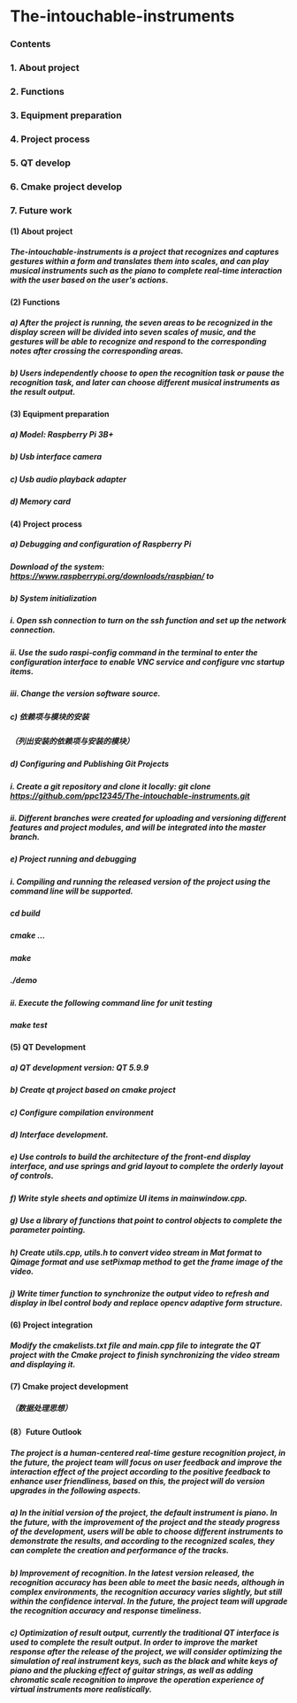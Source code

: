 # The-intouchable-instruments

### Contents
###  1. About project
###  2. Functions
###  3. Equipment preparation
###  4. Project process
###  5. QT develop
###  6. Cmake project develop
###  7. Future work





#### (1) About project
##### The-intouchable-instruments is a project that recognizes and captures gestures within a form and translates them into scales, and can play musical instruments such as the piano to complete real-time interaction with the user based on the user's actions.

#### (2) Functions
#####     a) After the project is running, the seven areas to be recognized in the display screen will be divided into seven scales of music, and the gestures will be able to recognize and respond to the corresponding notes after crossing the corresponding areas.
#####     b) Users independently choose to open the recognition task or pause the recognition task, and later can choose different musical instruments as the result output.

#### (3) Equipment preparation
#####     a) Model: Raspberry Pi 3B+
#####     b) Usb interface camera
#####     c) Usb audio playback adapter
#####     d) Memory card

#### (4) Project process
#####     a) Debugging and configuration of Raspberry Pi
#####         Download of the system: https://www.raspberrypi.org/downloads/raspbian/ to 
#####     b) System initialization
#####         i. Open ssh connection to turn on the ssh function and set up the network connection.
#####         ii. Use the sudo raspi-config command in the terminal to enter the configuration interface to enable VNC service and configure vnc startup items.
#####         iii. Change the version software source.
#####     c) 依赖项与模块的安装
#####        （列出安装的依赖项与安装的模块）
#####     d) Configuring and Publishing Git Projects
#####         i. Create a git repository and clone it locally: git clone https://github.com/ppc12345/The-intouchable-instruments.git
#####         ii. Different branches were created for uploading and versioning different features and project modules, and will be integrated into the master branch.
#####     e) Project running and debugging
#####         i. Compiling and running the released version of the project using the command line will be supported.
#####            cd build
#####            cmake ...
#####            make
#####            ./demo
#####         ii. Execute the following command line for unit testing
#####            make test

#### (5) QT Development
#####     a) QT development version: QT 5.9.9
#####     b) Create qt project based on cmake project
#####     c) Configure compilation environment
#####     d) Interface development.
#####     e) Use controls to build the architecture of the front-end display interface, and use springs and grid layout to complete the orderly layout of controls.
#####     f) Write style sheets and optimize UI items in mainwindow.cpp.
#####     g) Use a library of functions that point to control objects to complete the parameter pointing.
#####     h) Create utils.cpp, utils.h to convert video stream in Mat format to Qimage format and use setPixmap method to get the frame image of the video.
#####     j) Write timer function to synchronize the output video to refresh and display in lbel control body and replace opencv adaptive form structure.

#### (6) Project integration
#####     Modify the cmakelists.txt file and main.cpp file to integrate the QT project with the Cmake project to finish synchronizing the video stream and displaying it.

#### (7) Cmake project development
#####     （数据处理思想）

#### (8）Future Outlook
#####     The project is a human-centered real-time gesture recognition project, in the future, the project team will focus on user feedback and improve the interaction effect of the project according to the positive feedback to enhance user friendliness, based on this, the project will do version upgrades in the following aspects.
#####     a) In the initial version of the project, the default instrument is piano. In the future, with the improvement of the project and the steady progress of the development, users will be able to choose different instruments to demonstrate the results, and according to the recognized scales, they can complete the creation and performance of the tracks.
#####     b) Improvement of recognition. In the latest version released, the recognition accuracy has been able to meet the basic needs, although in complex environments, the recognition accuracy varies slightly, but still within the confidence interval. In the future, the project team will upgrade the recognition accuracy and response timeliness.
#####     c) Optimization of result output, currently the traditional QT interface is used to complete the result output. In order to improve the market response after the release of the project, we will consider optimizing the simulation of real instrument keys, such as the black and white keys of piano and the plucking effect of guitar strings, as well as adding chromatic scale recognition to improve the operation experience of virtual instruments more realistically.

